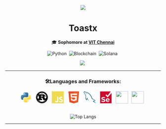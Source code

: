 
<div id="header" align="center">
  <img src="https://pbs.twimg.com/media/E-OFkpyVkAMAGKB?format=png&name=360x360" width="250"/>
</div>
<div align = "center">
   
  # Toastx
  
  🎓 **Sophomore at [VIT Chennai](https://chennai.vit.ac.in)**
 
  <img src="https://img.shields.io/badge/-Python-important" alt="Python"/>&nbsp;
  <img src="https://img.shields.io/badge/-Blockchain-blue" alt="Blockchain"/>&nbsp;
  <img src="https://img.shields.io/badge/-Solana-blueviolet" alt="Solana"/>&nbsp;
  
   
  
  
  
  <img src="https://pbs.twimg.com/media/E9uj0NDX0AAPE9g?format=png&name=360x360" width ="50"/>&nbsp;
  
  
  
 </div>
  
 ---
 <div id="header" align="center">
  
 ### 🛠️Languages and Frameworks:
 
<div>
  <img src="https://github.com/devicons/devicon/blob/master/icons/python/python-original.svg" width="40" height="40"/"https://www.python.org">&nbsp;&nbsp;
  <img src="https://github.com/devicons/devicon/blob/master/icons/rust/rust-plain.svg" width="40" height="40"/>&nbsp;&nbsp;
  <img src="https://github.com/devicons/devicon/blob/master/icons/javascript/javascript-plain.svg" width="40" height="40"/>&nbsp;&nbsp;
  <img src="https://github.com/devicons/devicon/blob/master/icons/html5/html5-original.svg" width="40" height="40"/>&nbsp;&nbsp;
  <img src="https://github.com/devicons/devicon/blob/master/icons/mysql/mysql-original.svg" width="40" height="40"/>&nbsp;&nbsp;
  <img src="https://github.com/devicons/devicon/blob/master/icons/selenium/selenium-original.svg" width="40" height="40"/>&nbsp;&nbsp;
  <img src="https://www.hikari-py.dev/logo.png" width="40" height="40"/>&nbsp;&nbsp;
  <img src="https://cryptologos.cc/logos/solana-sol-logo.png" width="40" height="40"/>&nbsp;&nbsp;
  <br>
  
  </br>
  
  ![Top Langs](https://github-readme-stats.vercel.app/api/top-langs/?username=toastx&layout=compact&theme=tokyonight)
  
  
</div>
</div>

---
<div>


</div>

